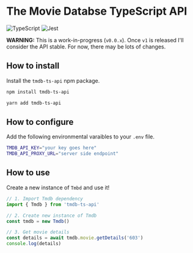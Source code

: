 # The Movie Databse TypeScript API

![TypeScript](https://img.shields.io/badge/typescript-%23007ACC.svg?style=for-the-badge&logo=typescript&logoColor=white)
![Jest](https://img.shields.io/badge/-jest-%23C21325?style=for-the-badge&logo=jest&logoColor=white)

**WARNING:** This is a work-in-progress (`v0.0.x`). Once `v1` is released I'll
consider the API stable. For now, there may be lots of changes.

## How to install

Install the `tmdb-ts-api` npm package.

```sh
npm install tmdb-ts-api
```

```sh
yarn add tmdb-ts-api
```

## How to configure

Add the following environmental varaibles to your `.env` file.

```sh
TMDB_API_KEY="your key goes here"
TMDB_API_PROXY_URL="server side endpoint"
```

## How to use

Create a new instance of `Tmbd` and use it!

```ts
// 1. Import Tmdb dependency
import { Tmdb } from 'tmdb-ts-api'

// 2. Create new instance of Tmdb
const tmdb = new Tmdb()

// 3. Get movie details
const details = await tmdb.movie.getDetails('603')
console.log(details)
```
